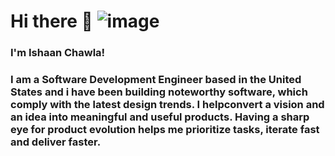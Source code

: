 # Hi there 👋 ![image](https://user-images.githubusercontent.com/37042014/211953810-c40d618c-82d1-4abd-9c0f-4248d2a5e914.png)
### I'm Ishaan Chawla!
### I am a Software Development Engineer based in the United States and i have been building noteworthy software, which comply with the latest design trends. I helpconvert a vision and an idea into meaningful and useful products. Having a sharp eye for product evolution helps me prioritize tasks, iterate fast and deliver faster.



<!--
**IshaanChawla0001/ishaanchawla0001** is a ✨ _special_ ✨ repository because its `README.md` (this file) appears on your GitHub profile.

Here are some ideas to get you started:

- 🔭 I’m currently working on ...
- 🌱 I’m currently learning ...
- 👯 I’m looking to collaborate on ...
- 🤔 I’m looking for help with ...
- 💬 Ask me about ...
- 📫 How to reach me: ...
- 😄 Pronouns: ...
- ⚡ Fun fact: ...
-->
